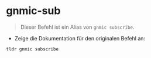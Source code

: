 # gnmic-sub

> Dieser Befehl ist ein Alias von `gnmic subscribe`.

- Zeige die Dokumentation für den originalen Befehl an:

`tldr gnmic subscribe`
